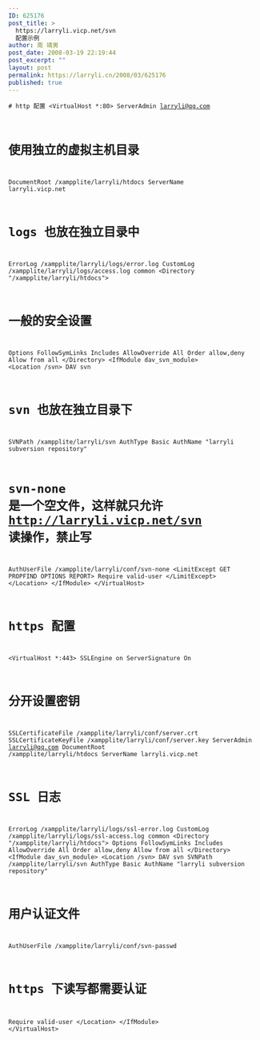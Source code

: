```yaml
---
ID: 625176
post_title: >
  https://larryli.vicp.net/svn
  配置示例
author: 南 靖男
post_date: 2008-03-19 22:19:44
post_excerpt: ""
layout: post
permalink: https://larryli.cn/2008/03/625176
published: true
---
```

<code># http 配置
&lt;VirtualHost *:80&gt;
ServerAdmin larryli@qq.com
# 使用独立的虚拟主机目录
DocumentRoot /xampplite/larryli/htdocs
ServerName larryli.vicp.net
# logs 也放在独立目录中
ErrorLog /xampplite/larryli/logs/error.log
CustomLog /xampplite/larryli/logs/access.log common
&lt;Directory "/xampplite/larryli/htdocs"&gt;
# 一般的安全设置
Options FollowSymLinks Includes
AllowOverride All
Order allow,deny
Allow from all
&lt;/Directory&gt;
&lt;IfModule dav_svn_module&gt;
&lt;Location /svn&gt;
DAV svn
# svn 也放在独立目录下
SVNPath /xampplite/larryli/svn
AuthType Basic
AuthName "larryli subversion repository"
# svn-none 是一个空文件，这样就只允许 http://larryli.vicp.net/svn 读操作，禁止写
AuthUserFile /xampplite/larryli/conf/svn-none
&lt;LimitExcept GET PROPFIND OPTIONS REPORT&gt;
Require valid-user
&lt;/LimitExcept&gt;
&lt;/Location&gt;
&lt;/IfModule&gt;
&lt;/VirtualHost&gt;
# https 配置
&lt;VirtualHost *:443&gt;
SSLEngine on
ServerSignature On
# 分开设置密钥
SSLCertificateFile /xampplite/larryli/conf/server.crt
SSLCertificateKeyFile /xampplite/larryli/conf/server.key
ServerAdmin larryli@qq.com
DocumentRoot /xampplite/larryli/htdocs
ServerName larryli.vicp.net
# SSL 日志
ErrorLog /xampplite/larryli/logs/ssl-error.log
CustomLog /xampplite/larryli/logs/ssl-access.log common
&lt;Directory "/xampplite/larryli/htdocs"&gt;
Options FollowSymLinks Includes
AllowOverride All
Order allow,deny
Allow from all
&lt;/Directory&gt;
&lt;IfModule dav_svn_module&gt;
&lt;Location /svn&gt;
DAV svn
SVNPath /xampplite/larryli/svn
AuthType Basic
AuthName "larryli subversion repository"
# 用户认证文件
AuthUserFile /xampplite/larryli/conf/svn-passwd
# https 下读写都需要认证
Require valid-user
&lt;/Location&gt;
&lt;/IfModule&gt;
&lt;/VirtualHost&gt;</code>